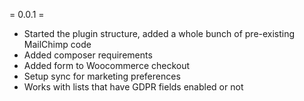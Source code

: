 = 0.0.1 =
* Started the plugin structure, added a whole bunch of pre-existing MailChimp code
* Added composer requirements
* Added form to Woocommerce checkout
* Setup sync for marketing preferences
* Works with lists that have GDPR fields enabled or not
